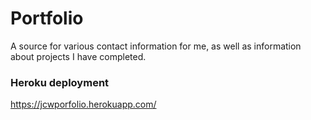 # Portfolio
A source for various contact information for me, as well as information about projects I have completed.

### Heroku deployment
https://jcwporfolio.herokuapp.com/
